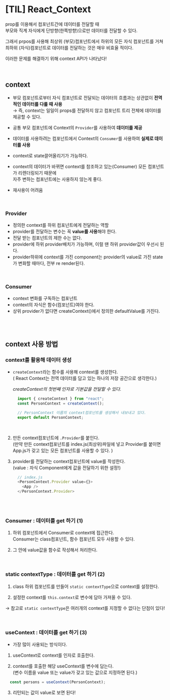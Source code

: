 # [TIL] React_Context
prop를 이용해서 컴포넌트간에 데이터를 전달할 때   
부모와 직계 자식에게 단방향(한쪽방향)으로만 데이터를 전달할 수 있다.

그래서 prpos를 사용해 최상위 (부모)컴포넌트에서 하위의 모든 자식 컴포넌트를 거쳐    
최하위 (자식)컴포넌트로 데이터를 전달하는 것은 매우 비효율 적이다.

이러한 문제를 해결하기 위해 context API가 나타났다!

<br />

## context
- 부모 컴포넌트로부터 자식 컴포넌트로 전달되는 데이터의 흐름과는 상관없이 **전역적인 데이터를 다룰 때 사용**   
  → 즉, context는 일일이 props를 전달하지 않고 컴포넌트 트리 전체에 데이터를 제공할 수 있다.

- 공통 부모 컴포넌트에 Context의 `Provider`를 사용하여 **데이터를 제공**
- 데이터를 사용하려는 컴포넌트에서 Context의 `Consumer`를 사용하여 **실제로 데이터를 사용**
- context로 state끌어올리기가 가능하다.
- context의 데이터가 바뀌면 context를 참조하고 있는(Consumer) 모든 컴포넌트가 리렌더링되기 때문에   
  자주 변하는 컴포넌트에는 사용하지 않는게 좋다.
- 재사용이 어려움

<br />

### Provider
- 정의한 context를 하위 컴포넌트에게 전달하는 역할
- provider를 전달하는 변수는 꼭 **value를 사용**해야 한다.
- 전달 받는 컴포넌트의 제한 수는 없다.
- provider에 하위 provider배치가 가능하며, 이럴 땐 하위 provider값이 우선시 된다.
- provider하위에 context를 가진 component는 provider의 value로 가진 state가 변화할 때마다, 전부 re render된다.

<br />

### Consumer
- context 변화를 구독하는 컴포넌트
- context의 자식은 함수(컴포넌트)여야 한다.
- 상위 provider가 없다면 createContext()에서 정의한 defaultValue를 가진다.

<br />
<br />

## context 사용 방법

### context를 활용해 데이터 생성

- `createContext`라는 함수를 사용해 context를 생성한다.   
  ( React Context는 전역 데이터를 담고 있는 하나의 저장 공간으로 생각한다.)    

  *createContext의 첫번째 인자로 기본값을 전달할 수 있다.*

    ```javascript
      import { createContext } from "react";
      const PersonContext = createContext();

      // PersonContext 이름의 context컴포넌트를 생성해서 내보내고 있다.
      export default PersonContext;
    ```

<br />

2. 만든 context컴포넌트에 `.Provider`를 붙인다.    
  (만약 만든 context컴포넌트를 index.js(최상위)파일에 넣고 Provider를 붙이면 App.js가 갖고 있는 모든 컴포넌트를 사용할 수 있다. )

3. provider를 전달하는 context컴포넌트에 value를 작성한다.   
  (value : 자식 Component에게 값을 전달하기 위한 설정!)

    ```javascript
      // index.js
      <PersonContext.Provider value={}>
        <App />
      </PersonContext.Provider>
    ```
<br />
<br />

### Consumer : 데이터를 get 하기 (1)

1. 하위 컴포넌트에서 Consumer로 context에 접근한다.    
  Consumer는 class컴포넌트, 함수 컴포넌트 모두 사용할 수 있다.

2. 그 안에 value값을 함수로 작성해서 처리한다.

<br />

### static contextType : 데이터를 get 하기 (2)

1. class 하위 컴포넌트를 만들어 `static contextType`으로 context를 설정한다.

2. 설정한 context를 `this.context`로 변수에 담아 가져올 수 있다.

→ 참고로 `static contextType`은 여러개의 context를 지정할 수 없다는 단점이 있다!

<br />

### useContext : 데이터를 get 하기 (3)
- 가장 많이 사용되는 방식이다.

1. useContext로 context를 인자로 호출한다.

2. context를 호출한 해당 useContext를 변수에 담는다.    
  (변수 이름을 value 또는 value가 갖고 있는 값으로 지정하면 된다.)

  ```jsx
    const persons = useContext(PersonContext);
  ```

3. 리턴되는 값이 value로 보면 된다!